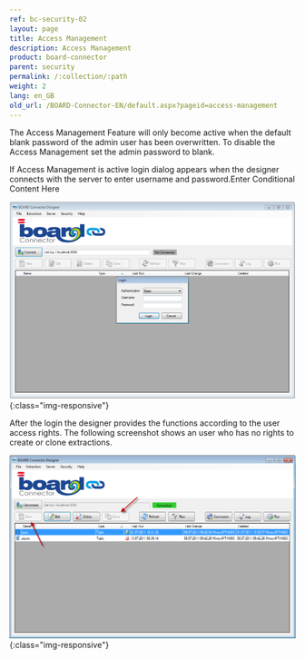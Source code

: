 ```yaml
---
ref: bc-security-02
layout: page
title: Access Management
description: Access Management
product: board-connector
parent: security
permalink: /:collection/:path
weight: 2
lang: en_GB
old_url: /BOARD-Connector-EN/default.aspx?pageid=access-management
---
```


The Access Management Feature will only become active when the default blank password of the admin user has been overwritten. To disable the Access Management set the admin password to blank. 

If Access Management is active login dialog appears when the designer connects with the server to enter username and password.Enter Conditional Content Here

![Access-Management-01](/img/content/Access-Management-01.png){:class="img-responsive"}

After the login the designer provides the functions according to the user access rights. The following screenshot shows an user who has no rights to create or clone extractions.	

![Access-Management-02](/img/content/Access-Management-02.png){:class="img-responsive"}